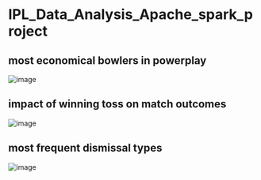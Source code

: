 # IPL_Data_Analysis_Apache_spark_project



## most economical bowlers in powerplay
![image](https://github.com/user-attachments/assets/9a7199c7-e24d-4e2e-a0ff-18110609415d)

## impact of winning toss on match outcomes
![image](https://github.com/user-attachments/assets/9bd8784f-7871-4f30-8a32-fdb0493d74cb)

## most frequent dismissal types
![image](https://github.com/user-attachments/assets/d586b01e-3d00-4a38-9a52-e0ac8e17d7f6)


